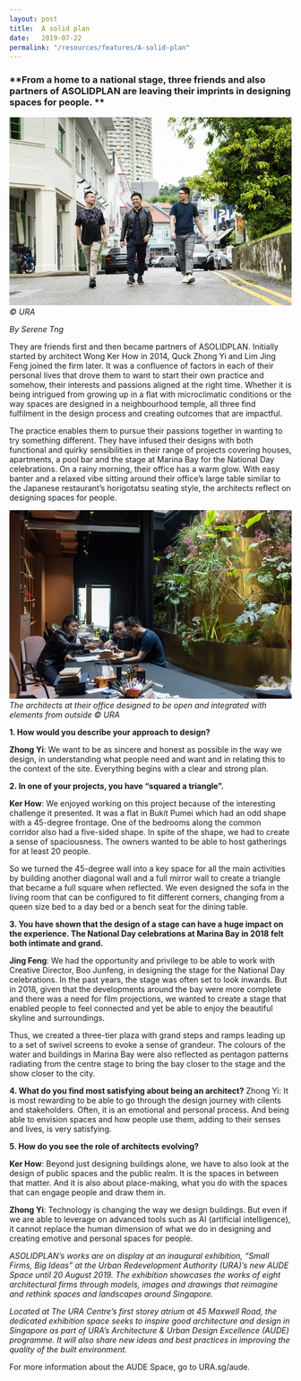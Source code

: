 ```yaml
---
layout: post
title:  A solid plan 
date:   2019-07-22
permalink: "/resources/features/A-solid-plan"
---
```

### **From a home to a national stage, three friends and also partners of ASOLIDPLAN are leaving their imprints in designing spaces for people. **

![ASPOLIDPLAN architects](/images/asolidplanarchitects.jpg)
*© URA*

*By Serene Tng*

They are friends first and then became partners of ASOLIDPLAN. Initially started by architect Wong Ker How in 2014, Quck Zhong Yi and Lim Jing Feng joined the firm later. It was a confluence of factors in each of their personal lives that drove them to want to start their own practice and somehow, their interests and passions aligned at the right time. Whether it is being intrigued from growing up in a flat with microclimatic conditions or the way spaces are designed in a neighbourhood temple, all three find fulfilment in the design process and creating outcomes that are impactful. 

The practice enables them to pursue their passions together in wanting to try something different. They have infused their designs with both functional and quirky sensibilities in their range of projects covering houses, apartments, a pool bar and the stage at Marina Bay for the National Day celebrations. On a rainy morning, their office has a warm glow. With easy banter and a relaxed vibe sitting around their office’s large table similar to the Japanese restaurant’s horigotatsu seating style, the architects reflect on designing spaces for people.

![ASPOLIDPLAN architects at their office](/images/asolidplanoffice.jpg)
*The architects at their office designed to be open and integrated with elements from outside © URA*

**1. How would you describe your approach to design?**

**Zhong Yi**: We want to be as sincere and honest as possible in the way we design, in understanding what people need and want and in relating this to the context of the site. Everything begins with a clear and strong plan. 

**2. In one of your projects, you have “squared a triangle”.**

**Ker How**: We enjoyed working on this project because of the interesting challenge it presented. It was a flat in Bukit Pumei which had an odd shape with a 45-degree frontage. One of the bedrooms along the common corridor also had a five-sided shape. In spite of the shape, we had to create a sense of spaciousness. The owners wanted to be able to host gatherings for at least 20 people. 

So we turned the 45-degree wall into a key space for all the main activities by building another diagonal wall and a full mirror wall to create a triangle that became a full square when reflected. We even designed the sofa in the living room that can be configured to fit different corners, changing from a queen size bed to a day bed or a bench seat for the dining table. 

**3. You have shown that the design of a stage can have a huge impact on the experience. The National Day celebrations at Marina Bay in 2018 felt both intimate and grand.**

**Jing Feng**: We had the opportunity and privilege to be able to work with Creative Director, Boo Junfeng, in designing the stage for the National Day celebrations. In the past years, the stage was often set to look inwards. But in 2018, given that the developments around the bay were more complete and there was a need for film projections, we wanted to create a stage that enabled people to feel connected and yet be able to enjoy the beautiful skyline and surroundings. 

Thus, we created a three-tier plaza with grand steps and ramps leading up to a set of swivel screens to evoke a sense of grandeur. The colours of the water and buildings in Marina Bay were also reflected as pentagon patterns radiating from the centre stage to bring the bay closer to the stage and the show closer to the city.  

**4. What do you find most satisfying about being an architect?**
Zhong Yi: It is most rewarding to be able to go through the design journey with cilents and stakeholders. Often, it is an emotional and personal process. And being able to envision spaces and how people use them, adding to their senses and lives, is very satisfying. 

**5. How do you see the role of architects evolving?**

**Ker How**: Beyond just designing buildings alone, we have to also look at the design of public spaces and the public realm. It is the spaces in between that matter. And it is also about place-making, what you do with the spaces that can engage people and draw them in. 

**Zhong Yi**: Technology is changing the way we design buildings. But even if we are able to leverage on advanced tools such as AI (artificial intelligence), it cannot replace the human dimension of what we do in designing and creating emotive and personal spaces for people. 

*ASOLIDPLAN’s works are on display at an inaugural exhibition, “Small Firms, Big Ideas” at the Urban Redevelopment Authority (URA)’s new AUDE Space until 20 August 2019. The exhibition showcases the works of eight architectural firms through models, images and drawings that reimagine and rethink spaces and landscapes around Singapore.*

*Located at The URA Centre’s first storey atrium at 45 Maxwell Road, the dedicated exhibition space seeks to inspire good architecture and design in Singapore as part of URA’s Architecture & Urban Design Excellence (AUDE) programme. It will also share new ideas and best practices in improving the quality of the built environment.*

For more information about the AUDE Space, go to URA.sg/aude. 
 
